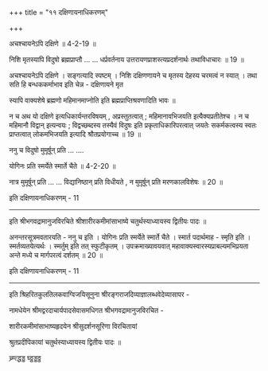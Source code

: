 +++
title = "११ दक्षिणायनाधिकरणम्"

+++

अचश्चायनेऽपि दक्षिणे ॥ 4-2-19 ॥

निशि मृतस्यापि विदुषो ब्रह्मप्राप्तौ ... ... धर्प्रवर्तनाय उत्तरायणप्राशस्त्यप्रदर्शनार्थः तथाविधाचारः ॥ 19 ॥

अचश्चायनेऽपि दक्षिणे । सङ्गत्यादि स्पष्टम् । निशि दक्षिणणायने च मृतस्य देहस्य चरमत्वं न स्यात् । तथा सति हि बन्धककर्माभाव इति चेन्न - दक्षिणायने मृत

स्यापि वाक्यशेषे ब्रह्मणो महिमानमाप्नोति इति ब्रह्मप्राप्तिश्रवणादिति भावः ॥

न च अथ यो दक्षिणे इत्यधिकार्यन्तरविषयम् , अप्रस्तुतत्वात् ; महिमानावभिजयति इत्यैक्यप्रतीतेश्च । न च महिमानौ विद्वान् इत्यन्वयः ; विद्वच्छब्दस्य तस्यैवं विदुषः इति प्रकृताधिकारिपरत्वात् जयतेः सकर्मकत्वस्य स्वतः प्राप्तत्वात् लोकमभिजयति इत्यादि श्रौतप्रयोगाच्च ॥ 19 ॥

ननु च विदुषो मुमूर्षून् प्रति ... ....

योगिनः प्रति स्मर्येते स्मार्ते चैते ॥ 4-2-20 ॥

नात्र मुमूर्षून् प्रति ... ... विद्यानिष्ठान् प्रति विधीयते , न मुमूर्षून् प्रति मरणकालविशेषः ॥ 20 ॥

इति दक्षिणायनाधिकरणम् - 11

------

इति श्रीभगवद्रामानुजविरचिते श्रीशारीरकमीमांसाभाष्ये चतुर्थस्याध्यायस्य द्वितीयः पादः ॥

अनन्तरसूत्रमवतारयति - ननु च इति । योगिनः प्रति स्मर्येते स्मार्ते चैते । स्मार्त पदार्थमाह - स्मृति इति । स्मर्तव्यतयेत्यर्थः । स्मर्तुम् इति तत् स्फुटीकृतम् । उपक्रमाख्यावयवात् महावाक्यस्वारस्यप्राबल्यमभिप्रयता अन्ते मध्ये च मार्गपरत्वं दर्शतम् ॥ 20 ॥

इति दक्षिणायनाधिकरणम् - 11

------

इति श्रिहरितकुलतिलकवाग्विजयिसूनुना श्रीरङ्गराजदिव्याज्ञालब्धवेदेव्यासापर -

नामधेयेन श्रीमद्वरदाचार्यपादसेवासमधिगत श्रीभगवद्रामानुजविरचित -

शारीरकमीमांसाभाष्यहृदयेन श्रीसुदर्शनसूरिणा विरचितायां

श्रुतप्रदीपिकायां चतुर्थस्याध्यायस्य द्वितीयः पादः ॥

च्र्ण्त्द्धड्ड घ्ठ्ठड्डठ्ठ